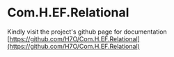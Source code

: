 # Com.H.EF.Relational
Kindly visit the project's github page for documentation [https://github.com/H7O/Com.H.EF.Relational](https://github.com/H7O/Com.H.EF.Relational)
